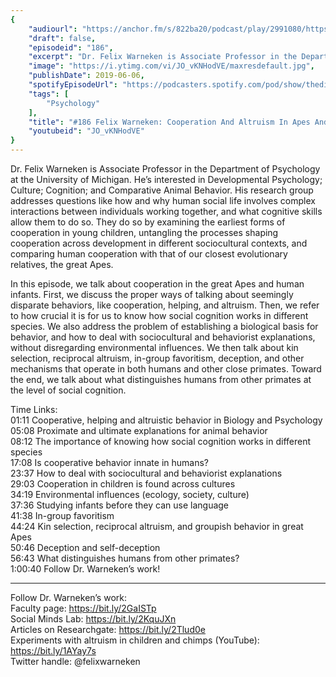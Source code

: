 ```yaml
---
{
	"audiourl": "https://anchor.fm/s/822ba20/podcast/play/2991080/https%3A%2F%2Fd3ctxlq1ktw2nl.cloudfront.net%2Fproduction%2F2019-3-20%2F13203064-44100-2-1cc1e0424c98a.m4a",
	"draft": false,
	"episodeid": "186",
	"excerpt": "Dr. Felix Warneken is Associate Professor in the Department of Psychology at the University of Michigan. He’s interested in Developmental Psychology; Culture; Cognition; and Comparative Animal Behavior. His research group addresses questions like how and why human social life involves complex interactions between individuals working together, and what cognitive skills allow them to do so. They do so by examining the earliest forms of cooperation in young children, untangling the processes shaping cooperation across development in different sociocultural contexts, and comparing human cooperation with that of our closest evolutionary relatives, the great Apes.",
	"image": "https://i.ytimg.com/vi/JO_vKNHodVE/maxresdefault.jpg",
	"publishDate": 2019-06-06,
	"spotifyEpisodeUrl": "https://podcasters.spotify.com/pod/show/thedissenter/episodes/186-Felix-Warneken-Cooperation-And-Altruism-In-Apes-And-Children-e3pph8",
	"tags": [
		"Psychology"
	],
	"title": "#186 Felix Warneken: Cooperation And Altruism In Apes And Children",
	"youtubeid": "JO_vKNHodVE"
}
---
```

Dr. Felix Warneken is Associate Professor in the Department of Psychology at the University of Michigan. He’s interested in Developmental Psychology; Culture; Cognition; and Comparative Animal Behavior. His research group addresses questions like how and why human social life involves complex interactions between individuals working together, and what cognitive skills allow them to do so. They do so by examining the earliest forms of cooperation in young children, untangling the processes shaping cooperation across development in different sociocultural contexts, and comparing human cooperation with that of our closest evolutionary relatives, the great Apes.

In this episode, we talk about cooperation in the great Apes and human infants. First, we discuss the proper ways of talking about seemingly disparate behaviors, like cooperation, helping, and altruism. Then, we refer to how crucial it is for us to know how social cognition works in different species. We also address the problem of establishing a biological basis for behavior, and how to deal with sociocultural and behaviorist explanations, without disregarding environmental influences. We then talk about kin selection, reciprocal altruism, in-group favoritism, deception, and other mechanisms that operate in both humans and other close primates. Toward the end, we talk about what distinguishes humans from other primates at the level of social cognition.

Time Links:  
<time>01:11</time> Cooperative, helping and altruistic behavior in Biology and Psychology  
<time>05:08</time> Proximate and ultimate explanations for animal behavior                                             
<time>08:12</time> The importance of knowing how social cognition works in different species                                        
<time>17:08</time> Is cooperative behavior innate in humans?                                             
<time>23:37</time> How to deal with sociocultural and behaviorist explanations                                     
<time>29:03</time> Cooperation in children is found across cultures                               
<time>34:19</time> Environmental influences (ecology, society, culture)                       
<time>37:36</time> Studying infants before they can use language            
<time>41:38</time> In-group favoritism     
<time>44:24</time> Kin selection, reciprocal altruism, and groupish behavior in great Apes  
<time>50:46</time> Deception and self-deception  
<time>56:43</time> What distinguishes humans from other primates?      
<time>1:00:40</time> Follow Dr. Warneken’s work!

---

Follow Dr. Warneken’s work:  
Faculty page: https://bit.ly/2GaISTp  
Social Minds Lab: https://bit.ly/2KquJXn  
Articles on Researchgate: https://bit.ly/2Tlud0e  
Experiments with altruism in children and chimps (YouTube): https://bit.ly/1AYay7s  
Twitter handle: @felixwarneken
